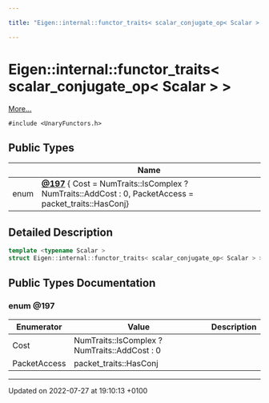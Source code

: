 ```yaml
---

title: "Eigen::internal::functor_traits< scalar_conjugate_op< Scalar > >"

---
```


# Eigen::internal::functor_traits< scalar_conjugate_op< Scalar > >



 [More...](#detailed-description)


`#include <UnaryFunctors.h>`

## Public Types

|                | Name           |
| -------------- | -------------- |
| enum| **[@197](http://example.org/classes/structeigen_1_1internal_1_1functor__traits_3_01scalar__conjugate__op_3_01scalar_01_4_01_4/#enum-@197)** { Cost = NumTraits<Scalar>::IsComplex ? NumTraits<Scalar>::AddCost : 0, PacketAccess = packet_traits<Scalar>::HasConj} |

## Detailed Description

```cpp
template <typename Scalar >
struct Eigen::internal::functor_traits< scalar_conjugate_op< Scalar > >;
```

## Public Types Documentation

### enum @197

| Enumerator | Value | Description |
| ---------- | ----- | ----------- |
| Cost | NumTraits<Scalar>::IsComplex ? NumTraits<Scalar>::AddCost : 0|   |
| PacketAccess | packet_traits<Scalar>::HasConj|   |




-------------------------------

Updated on 2022-07-27 at 19:10:13 +0100